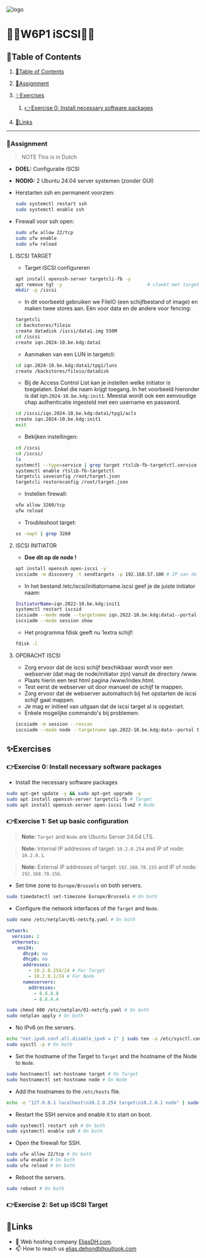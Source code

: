![logo](https://eliasdh.com/assets/media/images/logo-github.png)
# 💙🤍W6P1 iSCSI🤍💙

## 📘Table of Contents

1. [📘Table of Contents](#📘table-of-contents)
2. [📝Assignment](#📝assignment)
3. [✨Exercises](#✨exercises)
    1. [👉Exercise 0: Install necessary software packages](#👉exercise-0-install-necessary-software-packages)

4. [🔗Links](#🔗links)

---

### 📝Assignment 
> NOTE This is in Dutch

- **DOEL:**  Configuratie iSCSI 

- **NODIG:** 2 Ubuntu 24.04 server systemen (zonder GUI)

- Herstarten ssh en permanent voorzien: 
    ```bash
    sudo systemctl restart ssh
    sudo systemctl enable ssh
    ```
- Firewall voor ssh open: 
    ```bash
    sudo ufw allow 22/tcp
    sudo ufw enable
    sudo ufw reload
    ```

1. ISCSI TARGET
    - Target iSCSI configureren
    ```bash
    apt install openssh-server targetcli-fb -y 
    apt remove tgt -y                               # vloekt met targetcli
    mkdir -p /iscsi
    ```
    - In dit voorbeeld gebruiken we FileIO (een schijfbestand of image) en maken twee stores aan. Eén voor data en de andere voor fencing:
    ```bash
    targetcli
    cd backstores/fileio
    create datadisk /iscsi/data1.img 550M
    cd /iscsi
    create iqn.2024-10.be.kdg:data1
    ```
    - Aanmaken van een LUN in targetcli:
    ```bash
    cd iqn.2024-10.be.kdg:data1/tpg1/luns
    create /backstores/fileio/datadisk
    ```
    - Bij de Access Control List kan je instellen welke initiator is toegelaten. Enkel die naam krijgt toegang. In het voorbeeld hieronder is dat iqn.`2024-10.be.kdg:init1`. Meestal wordt ook een eenvoudige chap authenticatie ingesteld met een username en password.
    ```bash
    cd /iscsi/iqn.2024-10.be.kdg:data1/tpg1/acls
    create iqn.2024-10.be.kdg:init1
    exit
    ```
    - Bekijken instellingen:
    ```bash
    cd /iscsi
    cd /iscsi/
    ls
    systemctl --type=service | grep target rtslib-fb-targetctl.service
    systemctl enable rtslib-fb-targetctl
    targetcli saveconfig /root/target.json
    targetcli restoreconfig /root/target.json
    ```
    - Instellen firewall:
    ```bash
    ufw allow 3260/tcp
    ufw reload
    ```
    - Troubleshoot target:
    ```bash
    ss -napt | grep 3260
    ```

2. ISCSI INITIATOR
    - **Doe dit op de node !**
    ```bash
    apt install openssh open-iscsi -y
    iscsiadm -m discovery -t sendtargets -p 192.168.57.100 # IP van de target
    ```
    - In het bestand /etc/iscsi/initiatorname.iscsi geef je de juiste initiator naam:
    ```bash
    InitiatorName=iqn.2022-10.be.kdg:init1
    systemctl restart iscsid
    iscsiadm --mode node --targetname iqn.2022-10.be.kdg:data1--portal 192.168.57.100 --login
    iscsiadm --mode session show
    ```
    - Het programma fdisk geeft nu 1extra schijf:
    ```bash
    fdisk -l
    ```

3. OPDRACHT ISCSI
    - Zorg ervoor dat de iscsi schijf beschikbaar wordt voor een webserver (dat mag de node/initiator zijn) vanuit de directory /www.
    - Plaats hierin een test html pagina /www/index.html.
    - Test eerst de webserver uit door manueel de schijf te mappen.
    - Zorg ervoor dat de webserver automatisch bij het opstarten de iscsi schijf gaat mappen.
    - Je mag er initieel van uitgaan dat de iscsi target al is opgestart.
    - Enkele mogelijke commando's bij problemen:
    ```bash
    iscsiadm -m session --rescan
    iscsiadm --mode node --targetname iqn.2022-10.be.kdg:data--portal target --logout
    ```

## ✨Exercises

### 👉Exercise 0: Install necessary software packages

- Install the necessary software packages
```bash
sudo apt-get update -y && sudo apt-get upgrade -y
sudo apt install openssh-server targetcli-fb # Target
sudo apt install openssh-server open-iscsi lvm2 # Node
```

### 👉Exercise 1: Set up basic configuration

> **Note:** `Target` and `Node` are Ubuntu Server 24.04 LTS.

> **Note:** Internal IP addresses of target: `10.2.0.254` and IP of node: `10.2.0.1`.

> **Note:** External IP addresses of target: `192.168.70.155` and IP of node: `192.168.70.156`.

- Set time zone to `Europe/Brussels` on both servers.
```bash
sudo timedatectl set-timezone Europe/Brussels # On both
```

- Configure the network interfaces of the `Target` and `Node`.
```bash
sudo nano /etc/netplan/01-netcfg.yaml # On both
```
```yaml
network:
  version: 2
  ethernets:
    ens34:
      dhcp4: no
      dhcp6: no
      addresses:
        - 10.2.0.254/24 # For Target
        - 10.2.0.1/24 # For Node
      nameservers:
        addresses:
          - 8.8.8.8
          - 8.8.4.4
```
```bash
sudo chmod 600 /etc/netplan/01-netcfg.yaml # On both
sudo netplan apply # On both
```

- No IPv6 on the servers.
```bash
echo "net.ipv6.conf.all.disable_ipv6 = 1" | sudo tee -a /etc/sysctl.conf > /dev/null # On both
sudo sysctl -p # On both
```

- Set the hostname of the Target to `Target` and the hostname of the Node to `Node`.
```bash
sudo hostnamectl set-hostname target # On Target
sudo hostnamectl set-hostname node # On Node
```

- Add the hostnames to the `/etc/hosts` file.
```bash
echo -e "127.0.0.1 localhost\n10.2.0.254 target\n10.2.0.1 node" | sudo tee /etc/hosts > /dev/null # On both
```

- Restart the SSH service and enable it to start on boot.
```bash
sudo systemctl restart ssh # On both
sudo systemctl enable ssh # On both
```

- Open the firewall for SSH.
```bash
sudo ufw allow 22/tcp # On both
sudo ufw enable # On both
sudo ufw reload # On both
```

- Reboot the servers.
```bash
sudo reboot # On both
```

### 👉Exercise 2: Set up iSCSI Target














## 🔗Links
- 👯 Web hosting company [EliasDH.com](https://eliasdh.com).
- 📫 How to reach us elias.dehondt@outlook.com